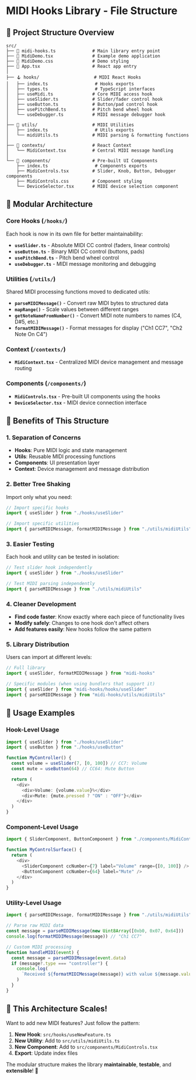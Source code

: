 # MIDI Hooks Library - File Structure

## 📁 Project Structure Overview

```
src/
├── 🎹 midi-hooks.ts              # Main library entry point
├── 📱 MidiDemo.tsx               # Example demo application
├── 📱 MidiDemo.css               # Demo styling
├── 📱 App.tsx                    # React app entry
│
├── 🪝 hooks/                     # MIDI React Hooks
│   ├── index.ts                  # Hooks exports
│   ├── types.ts                  # TypeScript interfaces
│   ├── useMidi.ts               # Core MIDI access hook
│   ├── useSlider.ts             # Slider/fader control hook
│   ├── useButton.ts             # Button/pad control hook
│   ├── usePitchBend.ts          # Pitch bend wheel hook
│   └── useDebugger.ts           # MIDI message debugger hook
│
├── 🔧 utils/                     # MIDI Utilities
│   ├── index.ts                  # Utils exports
│   └── midiUtils.ts             # MIDI parsing & formatting functions
│
├── 🎯 contexts/                  # React Context
│   └── MidiContext.tsx          # Central MIDI message handling
│
└── 🎨 components/                # Pre-built UI Components
    ├── index.ts                  # Components exports
    ├── MidiControls.tsx         # Slider, Knob, Button, Debugger components
    ├── MidiControls.css         # Component styling
    └── DeviceSelector.tsx       # MIDI device selection component
```

## 🧩 Modular Architecture

### **Core Hooks** (`/hooks/`)

Each hook is now in its own file for better maintainability:

- **`useSlider.ts`** - Absolute MIDI CC control (faders, linear controls)
- **`useButton.ts`** - Binary MIDI CC control (buttons, pads)
- **`usePitchBend.ts`** - Pitch bend wheel control
- **`useDebugger.ts`** - MIDI message monitoring and debugging

### **Utilities** (`/utils/`)

Shared MIDI processing functions moved to dedicated utils:

- **`parseMIDIMessage()`** - Convert raw MIDI bytes to structured data
- **`mapRange()`** - Scale values between different ranges
- **`getNoteNameFromNumber()`** - Convert MIDI note numbers to names (C4, D#5, etc.)
- **`formatMIDIMessage()`** - Format messages for display ("Ch1 CC7", "Ch2 Note On C4")

### **Context** (`/contexts/`)

- **`MidiContext.tsx`** - Centralized MIDI device management and message routing

### **Components** (`/components/`)

- **`MidiControls.tsx`** - Pre-built UI components using the hooks
- **`DeviceSelector.tsx`** - MIDI device connection interface

## 🎯 Benefits of This Structure

### **1. Separation of Concerns**

- **Hooks**: Pure MIDI logic and state management
- **Utils**: Reusable MIDI processing functions
- **Components**: UI presentation layer
- **Context**: Device management and message distribution

### **2. Better Tree Shaking**

Import only what you need:

```typescript
// Import specific hooks
import { useSlider } from "./hooks/useSlider"

// Import specific utilities
import { parseMIDIMessage, formatMIDIMessage } from "./utils/midiUtils"
```

### **3. Easier Testing**

Each hook and utility can be tested in isolation:

```typescript
// Test slider hook independently
import { useSlider } from "./hooks/useSlider"

// Test MIDI parsing independently
import { parseMIDIMessage } from "./utils/midiUtils"
```

### **4. Cleaner Development**

- **Find code faster**: Know exactly where each piece of functionality lives
- **Modify safely**: Changes to one hook don't affect others
- **Add features easily**: New hooks follow the same pattern

### **5. Library Distribution**

Users can import at different levels:

```typescript
// Full library
import { useSlider, formatMIDIMessage } from "midi-hooks"

// Specific modules (when using bundlers that support it)
import { useSlider } from "midi-hooks/hooks/useSlider"
import { parseMIDIMessage } from "midi-hooks/utils/midiUtils"
```

## 🚀 Usage Examples

### **Hook-Level Usage**

```typescript
import { useSlider } from "./hooks/useSlider"
import { useButton } from "./hooks/useButton"

function MyController() {
  const volume = useSlider(7, [0, 100]) // CC7: Volume
  const mute = useButton(64) // CC64: Mute Button

  return (
    <div>
      <div>Volume: {volume.value}%</div>
      <div>Mute: {mute.pressed ? "ON" : "OFF"}</div>
    </div>
  )
}
```

### **Component-Level Usage**

```typescript
import { SliderComponent, ButtonComponent } from "./components/MidiControls"

function MyControlSurface() {
  return (
    <div>
      <SliderComponent ccNumber={7} label="Volume" range={[0, 100]} />
      <ButtonComponent ccNumber={64} label="Mute" />
    </div>
  )
}
```

### **Utility-Level Usage**

```typescript
import { parseMIDIMessage, formatMIDIMessage } from "./utils/midiUtils"

// Parse raw MIDI data
const message = parseMIDIMessage(new Uint8Array([0xb0, 0x07, 0x64]))
console.log(formatMIDIMessage(message)) // "Ch1 CC7"

// Custom MIDI processing
function handleMIDI(event) {
  const message = parseMIDIMessage(event.data)
  if (message?.type === "controller") {
    console.log(
      `Received ${formatMIDIMessage(message)} with value ${message.value}`
    )
  }
}
```

## 🎪 This Architecture Scales!

Want to add new MIDI features? Just follow the pattern:

1. **New Hook**: `src/hooks/useNewFeature.ts`
2. **New Utility**: Add to `src/utils/midiUtils.ts`
3. **New Component**: Add to `src/components/MidiControls.tsx`
4. **Export**: Update index files

The modular structure makes the library **maintainable**, **testable**, and **extensible**! 🎉
